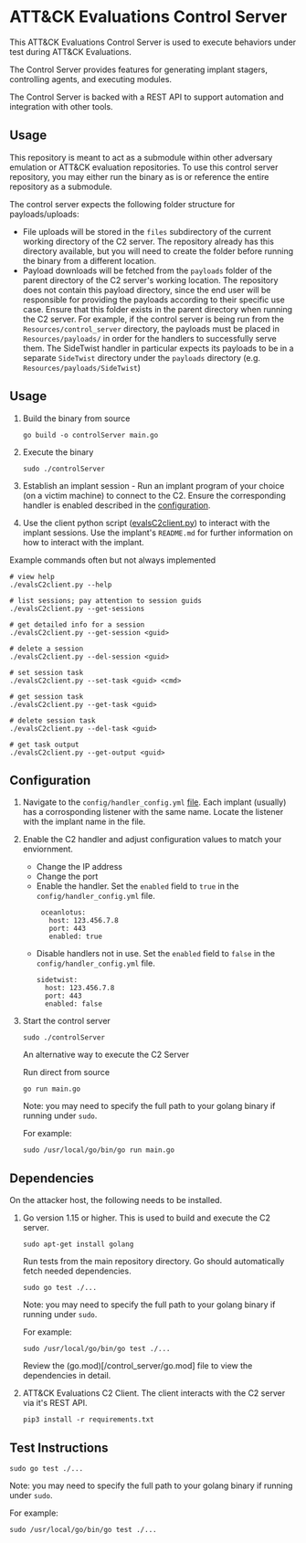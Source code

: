 # ATT&CK Evaluations Control Server

This ATT&CK Evaluations Control Server is used to execute behaviors under test during ATT&CK Evaluations.

The Control Server provides features for generating implant stagers, controlling agents, and executing modules.

The Control Server is backed with a REST API to support automation and integration with other tools.

## Usage
This repository is meant to act as a submodule within other adversary emulation or ATT&CK evaluation repositories. To use this control server repository, you may either run the binary as is or reference the entire repository as a submodule.

The control server expects the following folder structure for payloads/uploads:
- File uploads will be stored in the `files` subdirectory of the current working directory of the C2 server. The repository already has this directory available, but you will need to create the folder before running the binary from a different location.
- Payload downloads will be fetched from the `payloads` folder of the parent directory of the C2 server's working location. The repository does not contain this payload directory, since the end user will be responsible for providing the payloads according to their specific use case. Ensure that this folder exists in the parent directory when running the C2 server. For example, if the control server is being run from the `Resources/control_server` directory, the payloads must be placed in `Resources/payloads/` in order for the handlers to successfully serve them. The SideTwist handler in particular expects its payloads to be in a separate `SideTwist` directory under the `payloads` directory (e.g. `Resources/payloads/SideTwist`)

## Usage
1. Build the binary from source
    ```
    go build -o controlServer main.go
    
    ```
1. Execute the binary
    ```
    sudo ./controlServer
    
    ```
1. Establish an implant session - Run an implant program of your choice (on a victim machine) to connect to the C2. Ensure the corresponding handler is enabled described in the [configuration](##Configuration). 

1. Use the client python script ([evalsC2client.py](../control_server/evalsC2client.py)) to interact with the implant sessions. Use the implant's `README.md` for further information on how to interact with the implant. 

Example commands often but not always implemented
```
# view help
./evalsC2client.py --help

# list sessions; pay attention to session guids
./evalsC2client.py --get-sessions

# get detailed info for a session
./evalsC2client.py --get-session <guid>

# delete a session
./evalsC2client.py --del-session <guid>

# set session task
./evalsC2client.py --set-task <guid> <cmd>

# get session task
./evalsC2client.py --get-task <guid>

# delete session task
./evalsC2client.py --del-task <guid>

# get task output
./evalsC2client.py --get-output <guid>

```

## Configuration

1.  Navigate to the `config/handler_config.yml` [file](../control_server/config/handler_config.yml). Each implant (usually) has a corrosponding listener with the same name. Locate the listener with the implant name in the file. 
1.  Enable the C2 handler and adjust configuration values to match your enviornment.
     - Change the IP address
     - Change the port
     - Enable the handler. Set the `enabled` field to `true` in the `config/handler_config.yml` file.
       ```
        oceanlotus:
          host: 123.456.7.8
          port: 443
          enabled: true
       ```
    - Disable handlers not in use. Set the `enabled` field to `false` in the `config/handler_config.yml` file.
        ```
        sidetwist:
          host: 123.456.7.8
          port: 443
          enabled: false
        ```

1. Start the control server

    ```
    sudo ./controlServer
    ```
    An alternative way to execute the C2 Server
        
    Run direct from source
    ```
    go run main.go
    ```

        
    Note: you may need to specify the full path to your golang binary if running under `sudo`.
    
    For example: 
    ```
    sudo /usr/local/go/bin/go run main.go
    ```


## Dependencies

On the attacker host, the following needs to be installed. 

1. Go version 1.15 or higher. This is used to build and execute the C2 server. 

    ```
    sudo apt-get install golang
    ```
    
    Run tests from the main repository directory. Go should automatically fetch needed dependencies.
    
    ```
    sudo go test ./...
    ```
    
    Note: you may need to specify the full path to your golang binary if running under `sudo`.
    
    For example: 
    ```
    sudo /usr/local/go/bin/go test ./...
    ```

    Review the (go.mod)[/control_server/go.mod] file to view the dependencies in detail.
  
1. ATT&CK Evaluations C2 Client. The client interacts with the C2 server via it's REST API.
    ```
    pip3 install -r requirements.txt
    ```


## Test Instructions

```
sudo go test ./...
```
Note: you may need to specify the full path to your golang binary if running under `sudo`.

For example: 
```
sudo /usr/local/go/bin/go test ./...
```


